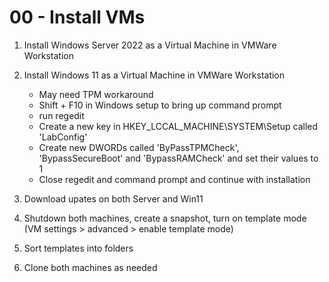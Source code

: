 # 00 - Install VMs


1. Install Windows Server 2022 as a Virtual Machine in VMWare Workstation

2. Install Windows 11 as a Virtual Machine in VMWare Workstation
    - May need TPM workaround
    - Shift + F10 in Windows setup to bring up command prompt
    - run regedit
    - Create a new key in HKEY_LCCAL_MACHINE\SYSTEM\Setup called 'LabConfig'
    - Create new DWORDs called 'ByPassTPMCheck', 'BypassSecureBoot' and 'BypassRAMCheck' and set their values to 1
    - Close regedit and command prompt and continue with installation

3. Download upates on both Server and Win11

4. Shutdown both machines, create a snapshot, turn on template mode (VM settings > advanced > enable template mode)

5. Sort templates into folders

6. Clone both machines as needed